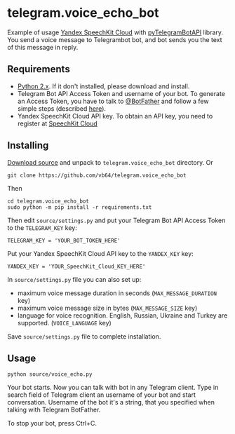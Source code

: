 # telegram.voice_echo_bot
Example of usage [Yandex SpeechKit Cloud](https://developer.tech.yandex.ru) with [pyTelegramBotAPI](https://github.com/eternnoir/pyTelegramBotAPI) library. You send a voice message to Telegrambot bot, and bot sends you the text of this message in reply.

## Requirements
* [Python 2.x](https://www.python.org/downloads/release/python-2714/). If it don't installed, please download and install.
* Telegram Bot API Access Token and username of your bot. To generate an Access Token, you have to talk to [@BotFather](https://t.me/botfather) and follow a few simple steps (described [here](https://core.telegram.org/bots#6-botfather)).
* Yandex SpeechKit Cloud API key. To obtain an API key, you need to register at [SpeechKit Cloud](https://developer.tech.yandex.ru)

## Installing
[Download source](https://github.com/vb64/telegram.voice_echo_bot/archive/master.zip) and unpack to `telegram.voice_echo_bot` directory. Or
```
git clone https://github.com/vb64/telegram.voice_echo_bot
```
Then
```
cd telegram.voice_echo_bot
sudo python -m pip install -r requirements.txt
```
Then edit `source/settings.py` and put your Telegram Bot API Access Token to the `TELEGRAM_KEY` key:
```
TELEGRAM_KEY = 'YOUR_BOT_TOKEN_HERE'
```
Put your Yandex SpeechKit Cloud API key to the `YANDEX_KEY` key:
```
YANDEX_KEY = 'YOUR_SpeechKit_Cloud_KEY_HERE'
```

In `source/settings.py` file you can also set up:
* maximum voice message duration in seconds (`MAX_MESSAGE_DURATION` key)
* maximum voice message size in bytes (`MAX_MESSAGE_SIZE` key)
* language for voice recognition. English, Russian, Ukraine and Turkey are supported. (`VOICE_LANGUAGE` key)

Save `source/settings.py` file to complete installation.

## Usage
```
python source/voice_echo.py
```
Your bot starts. Now you can talk with bot in any Telegram client. Type in search field of Telegram client an username of your bot and start conversation. Username of the bot it's a string, that you specified when talking with Telegram BotFather.

To stop your bot, press Ctrl+C.
